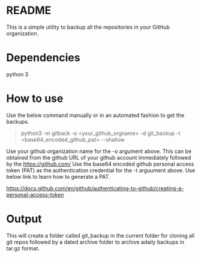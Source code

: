 README
======================================

This is a simple utility to backup all the repositories in your GitHub organization. 

Dependencies
======================================
python 3

How to use
======================================
Use the below command manually or in an automated fashion to get the backups.

> python3 -m gitback -o <your_github_orgname> -d git_backup -t <base64_encoded_github_pat> --shallow

Use your github organization name for the -o argument above. This can be obtained from the github URL of your github account immediately followed by the https://github.com/
Use the base64 encoded github personal access token (PAT) as the authentication credential for the -t arguument above. Use below link to learn how to generate a PAT.

https://docs.github.com/en/github/authenticating-to-github/creating-a-personal-access-token

Output
======================================
This will create a folder called git_backup in the current folder for cloning all git repos followed by a dated archive folder to archive adaily backups in tar.gz format.
